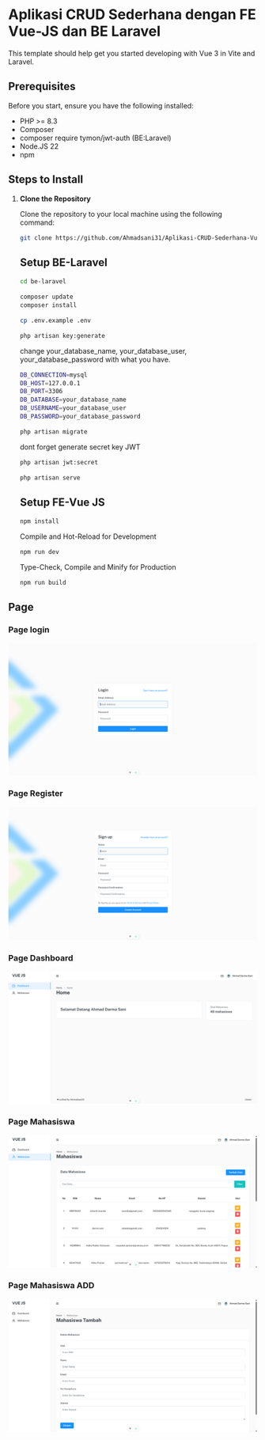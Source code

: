 # Aplikasi CRUD Sederhana dengan FE Vue-JS dan BE Laravel

This template should help get you started developing with Vue 3 in Vite and Laravel.

## Prerequisites

Before you start, ensure you have the following installed:

- PHP >= 8.3
- Composer
- composer require tymon/jwt-auth (BE:Laravel)
- Node.JS 22
- npm

## Steps to Install

1. **Clone the Repository**

   Clone the repository to your local machine using the following command:

   ```bash
   git clone https://github.com/Ahmadsani31/Aplikasi-CRUD-Sederhana-Vue-Laravel.git
   ```
   ## Setup BE-Laravel

    ```bash
   cd be-laravel
   ```
      ```bash
   composer update
   composer install
   ```
   
   ```bash
   cp .env.example .env
   ```

   ```bash
   php artisan key:generate
   ```


   change your_database_name, your_database_user, your_database_password with what you have.

   ```bash
   DB_CONNECTION=mysql
   DB_HOST=127.0.0.1
   DB_PORT=3306
   DB_DATABASE=your_database_name
   DB_USERNAME=your_database_user
   DB_PASSWORD=your_database_password
   ```

   ```bash
   php artisan migrate
   ```

   dont forget generate secret key JWT

   ```bash
   php artisan jwt:secret
   ```

   ```bash
   php artisan serve
   ```

    ## Setup FE-Vue JS

   ```bash
   npm install
   ```
 


    Compile and Hot-Reload for Development

    ```sh
    npm run dev
    ```

    Type-Check, Compile and Minify for Production

    ```sh
    npm run build
    ```


## Page
### Page login

![Login](https://raw.githubusercontent.com/Ahmadsani31/Aplikasi-CRUD-Sederhana-Vue-Laravel/e0f3dcb452bcd7785184aeef7379cb1f136e8bf2/fe-vue/public/assets/images/github/login.png)
### Page Register
![Register](https://raw.githubusercontent.com/Ahmadsani31/Aplikasi-CRUD-Sederhana-Vue-Laravel/e0f3dcb452bcd7785184aeef7379cb1f136e8bf2/fe-vue/public/assets/images/github/register.png)
### Page Dashboard
![Dashboard](https://raw.githubusercontent.com/Ahmadsani31/Aplikasi-CRUD-Sederhana-Vue-Laravel/e0f3dcb452bcd7785184aeef7379cb1f136e8bf2/fe-vue/public/assets/images/github/dashboard.png)
### Page Mahasiswa
![Mahasiswa](https://raw.githubusercontent.com/Ahmadsani31/Aplikasi-CRUD-Sederhana-Vue-Laravel/e0f3dcb452bcd7785184aeef7379cb1f136e8bf2/fe-vue/public/assets/images/github/mhsw.png)
### Page Mahasiswa ADD
![Mahasiswa-Add](https://raw.githubusercontent.com/Ahmadsani31/Aplikasi-CRUD-Sederhana-Vue-Laravel/e0f3dcb452bcd7785184aeef7379cb1f136e8bf2/fe-vue/public/assets/images/github/mhsw-add.png)
